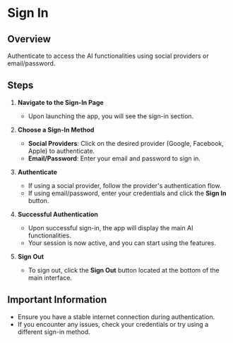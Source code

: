 # Sign In

## Overview
Authenticate to access the AI functionalities using social providers or email/password.

## Steps
1. **Navigate to the Sign-In Page**
   - Upon launching the app, you will see the sign-in section.

2. **Choose a Sign-In Method**
   - **Social Providers**: Click on the desired provider (Google, Facebook, Apple) to authenticate.
   - **Email/Password**: Enter your email and password to sign in.

3. **Authenticate**
   - If using a social provider, follow the provider's authentication flow.
   - If using email/password, enter your credentials and click the **Sign In** button.

4. **Successful Authentication**
   - Upon successful sign-in, the app will display the main AI functionalities.
   - Your session is now active, and you can start using the features.

5. **Sign Out**
   - To sign out, click the **Sign Out** button located at the bottom of the main interface.

## Important Information
- Ensure you have a stable internet connection during authentication.
- If you encounter any issues, check your credentials or try using a different sign-in method.